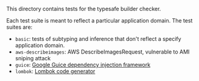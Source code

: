 This directory contains tests for the typesafe builder checker.

Each test suite is meant to reflect a particular application domain. The test suites are:
* `basic`: tests of subtyping and inference that don't reflect a specify application domain.
* `aws-describeimages`: AWS DescribeImagesRequest, vulnerable to AMI sniping attack
* `guice`: [Google Guice dependency injection framework](https://github.com/google/guice)
* `lombok`: [Lombok code generator](https://github.com/rzwitserloot/lombok)
